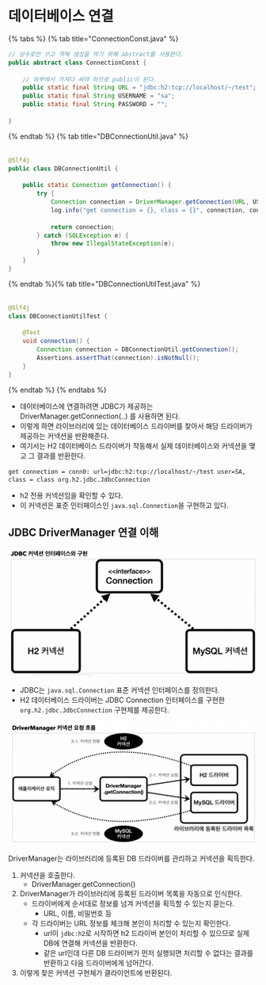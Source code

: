 # 데이터베이스 연결

{% tabs %} {% tab title="ConnectionConst.java" %}

```java
// 상수로만 쓰고 객체 생성을 막기 위해 abstract를 사용한다.
public abstract class ConnectionConst {

    // 외부에서 가져다 써야 하므로 public이 된다.
    public static final String URL = "jdbc:h2:tcp://localhost/~/test";
    public static final String USERNAME = "sa";
    public static final String PASSWORD = "";

}
```

{% endtab %} {% tab title="DBConnectionUtil.java" %}

```java

@Slf4j
public class DBConnectionUtil {

    public static Connection getConnection() {
        try {
            Connection connection = DriverManager.getConnection(URL, USERNAME, PASSWORD);
            log.info("get connection = {}, class = {}", connection, connection.getClass());

            return connection;
        } catch (SQLException e) {
            throw new IllegalStateException(e);
        }
    }
}
```

{% endtab %}{% tab title="DBConnectionUtilTest.java" %}

```java

@Slf4j
class DBConnectionUtilTest {

    @Test
    void connection() {
        Connection connection = DBConnectionUtil.getConnection();
        Assertions.assertThat(connection).isNotNull();
    }
}
```

{% endtab %} {% endtabs %}

- 데이터베이스에 연결하려면 JDBC가 제공하는 DriverManager.getConnection(..) 를 사용하면 된다.
- 이렇게 하면 라이브러리에 있는 데이터베이스 드라이버를 찾아서 해당 드라이버가 제공하는 커넥션을 반환해준다.
- 여기서는 H2 데이터베이스 드라이버가 작동해서 실제 데이터베이스와 커넥션을 맺고 그 결과를 반환한다.

```text
get connection = conn0: url=jdbc:h2:tcp://localhost/~/test user=SA, class = class org.h2.jdbc.JdbcConnection
```

- h2 전용 커넥션임을 확인할 수 있다.
- 이 커넥션은 표준 인터페이스인 `java.sql.Connection`을 구현하고 있다.

## JDBC DriverManager 연결 이해

![](../../.gitbook/assets/kimyounghan-jdbc/01/스크린샷%202022-09-17%20오후%203.55.14.png)

- JDBC는 `java.sql.Connection` 표준 커넥션 인터페이스를 정의한다.
- H2 데이터베이스 드라이버는 JDBC Connection 인터페이스를 구현한 `org.h2.jdbc.JdbcConnection` 구현체를 제공한다.

![](../../.gitbook/assets/kimyounghan-jdbc/01/스크린샷%202022-09-17%20오후%203.55.20.png)

DriverManager는 라이브러리에 등록된 DB 드라이버를 관리하고 커넥션을 획득한다.

1. 커넥션을 호출한다.
    - DriverManager.getConnection()
2. DriverManager가 라이브러리에 등록된 드라이버 목록을 자동으로 인식한다.
    - 드라이버에게 순서대로 정보를 넘겨 커넥션을 획득할 수 있는지 묻는다.
        - URL, 이름, 비밀번호 등
    - 각 드라이버는 URL 정보를 체크해 본인이 처리할 수 있는지 확인한다.
        - url이 `jdbc:h2`로 시작하면 h2 드라이버 본인이 처리할 수 있으므로 실제 DB에 연결해 커넥션을 반환한다.
        - 같은 url인데 다른 DB 드라이버가 먼저 실행되면 처리할 수 없다는 결과를 반환하고 다음 드라이버에게 넘어간다.
3. 이렇게 찾은 커넥션 구현체가 클라이언트에 반환된다.